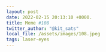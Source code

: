 ```yaml
---
layout: post
date: 2022-02-15 20:13:10 +0000.
title: Meme #108
twitter_author: "@kit_sats"
local_file: /assets/images/108.jpeg
tags: laser-eyes
---
```


